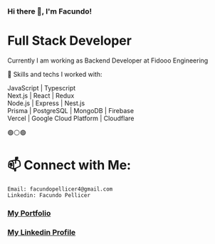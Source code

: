 ### Hi there 👋, I'm Facundo!

# Full Stack Developer

Currently I am working as Backend Developer at Fidooo Engineering

🌱 Skills and techs I worked with:

JavaScript | Typescript 
<br>
Next.js | React | Redux 
<br>
Node.js | Express | Nest.js
<br>
Prisma | PostgreSQL | MongoDB | Firebase
<br>
Vercel | Google Cloud Platform | Cloudflare

🟢⚪🟢

# 📫 Connect with Me:

    Email: facundopellicer4@gmail.com
    Linkedin: Facundo Pellicer

<h3><a href="https://facupelli.vercel.app" target="_blank" >My Portfolio</a></h3>
<h3><a href="https://linkedin.com/in/facundopellicer" target="_blank" >My Linkedin Profile</a></h3>
